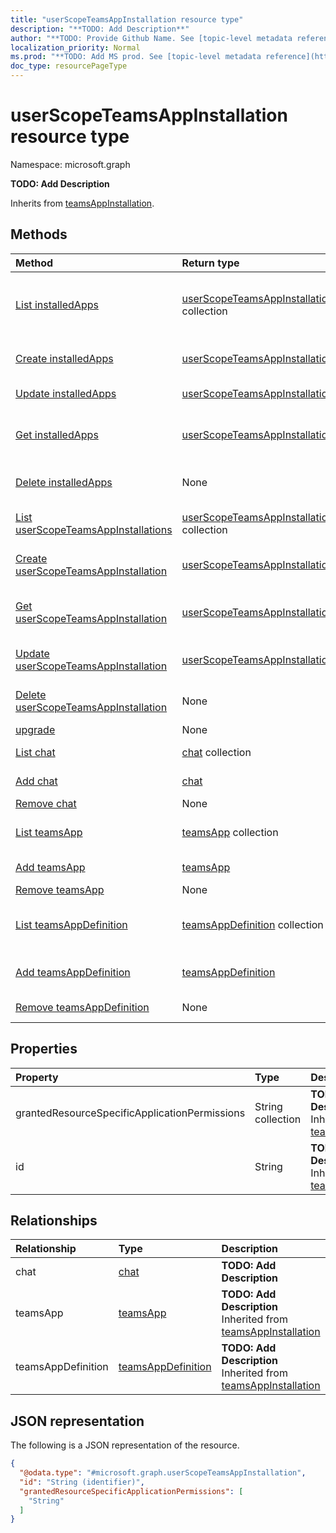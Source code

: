 ```yaml
---
title: "userScopeTeamsAppInstallation resource type"
description: "**TODO: Add Description**"
author: "**TODO: Provide Github Name. See [topic-level metadata reference](https://msgo.azurewebsites.net/add/document/guidelines/metadata.html#topic-level-metadata)**"
localization_priority: Normal
ms.prod: "**TODO: Add MS prod. See [topic-level metadata reference](https://msgo.azurewebsites.net/add/document/guidelines/metadata.html#topic-level-metadata)**"
doc_type: resourcePageType
---
```


# userScopeTeamsAppInstallation resource type

Namespace: microsoft.graph

**TODO: Add Description**


Inherits from [teamsAppInstallation](../resources/teamsappinstallation.md).

## Methods
|Method|Return type|Description|
|:---|:---|:---|
|[List installedApps](../api/userteamwork-list-installedapps.md)|[userScopeTeamsAppInstallation](../resources/userscopeteamsappinstallation.md) collection|Get the userScopeTeamsAppInstallation resources from the installedApps navigation property.|
|[Create installedApps](../api/userteamwork-post-installedapps.md)|[userScopeTeamsAppInstallation](../resources/userscopeteamsappinstallation.md)|Create a new userScopeTeamsAppInstallation object.|
|[Update installedApps](../api/userteamwork-update-installedapps.md)|[userScopeTeamsAppInstallation](../resources/userscopeteamsappinstallation.md)|Update the properties of an installedApps object.|
|[Get installedApps](../api/userteamwork-get-userscopeteamsappinstallation.md)|[userScopeTeamsAppInstallation](../resources/userscopeteamsappinstallation.md)|Read the properties and relationships of a [userScopeTeamsAppInstallation](../resources/userscopeteamsappinstallation.md) object.|
|[Delete installedApps](../api/userteamwork-delete-installedapps.md)|None|Delete a [userScopeTeamsAppInstallation](../resources/userscopeteamsappinstallation.md) object.|
|[List userScopeTeamsAppInstallations](../api/userscopeteamsappinstallation-list.md)|[userScopeTeamsAppInstallation](../resources/userscopeteamsappinstallation.md) collection|Get a list of the [userScopeTeamsAppInstallation](../resources/userscopeteamsappinstallation.md) objects and their properties.|
|[Create userScopeTeamsAppInstallation](../api/userscopeteamsappinstallation-create.md)|[userScopeTeamsAppInstallation](../resources/userscopeteamsappinstallation.md)|Create a new [userScopeTeamsAppInstallation](../resources/userscopeteamsappinstallation.md) object.|
|[Get userScopeTeamsAppInstallation](../api/userscopeteamsappinstallation-get.md)|[userScopeTeamsAppInstallation](../resources/userscopeteamsappinstallation.md)|Read the properties and relationships of a [userScopeTeamsAppInstallation](../resources/userscopeteamsappinstallation.md) object.|
|[Update userScopeTeamsAppInstallation](../api/userscopeteamsappinstallation-update.md)|[userScopeTeamsAppInstallation](../resources/userscopeteamsappinstallation.md)|Update the properties of a [userScopeTeamsAppInstallation](../resources/userscopeteamsappinstallation.md) object.|
|[Delete userScopeTeamsAppInstallation](../api/userscopeteamsappinstallation-delete.md)|None|Deletes a [userScopeTeamsAppInstallation](../resources/userscopeteamsappinstallation.md) object.|
|[upgrade](../api/userscopeteamsappinstallation-upgrade.md)|None|**TODO: Add Description**|
|[List chat](../api/userscopeteamsappinstallation-list-chat.md)|[chat](../resources/chat.md) collection|Get the chat resources from the chat navigation property.|
|[Add chat](../api/userscopeteamsappinstallation-post-chat.md)|[chat](../resources/chat.md)|Add chat by posting to the chat collection.|
|[Remove chat](../api/userscopeteamsappinstallation-delete-chat.md)|None|Remove a [chat](../resources/chat.md) object.|
|[List teamsApp](../api/userscopeteamsappinstallation-list-teamsapp.md)|[teamsApp](../resources/teamsapp.md) collection|Get the teamsApp resources from the teamsApp navigation property.|
|[Add teamsApp](../api/userscopeteamsappinstallation-post-teamsapp.md)|[teamsApp](../resources/teamsapp.md)|Add teamsApp by posting to the teamsApp collection.|
|[Remove teamsApp](../api/userscopeteamsappinstallation-delete-teamsapp.md)|None|Remove a [teamsApp](../resources/teamsapp.md) object.|
|[List teamsAppDefinition](../api/userscopeteamsappinstallation-list-teamsappdefinition.md)|[teamsAppDefinition](../resources/teamsappdefinition.md) collection|Get the teamsAppDefinition resources from the teamsAppDefinition navigation property.|
|[Add teamsAppDefinition](../api/userscopeteamsappinstallation-post-teamsappdefinition.md)|[teamsAppDefinition](../resources/teamsappdefinition.md)|Add teamsAppDefinition by posting to the teamsAppDefinition collection.|
|[Remove teamsAppDefinition](../api/userscopeteamsappinstallation-delete-teamsappdefinition.md)|None|Remove a [teamsAppDefinition](../resources/teamsappdefinition.md) object.|

## Properties
|Property|Type|Description|
|:---|:---|:---|
|grantedResourceSpecificApplicationPermissions|String collection|**TODO: Add Description** Inherited from [teamsAppInstallation](../resources/teamsappinstallation.md)|
|id|String|**TODO: Add Description** Inherited from [teamsAppInstallation](../resources/teamsappinstallation.md)|

## Relationships
|Relationship|Type|Description|
|:---|:---|:---|
|chat|[chat](../resources/chat.md)|**TODO: Add Description**|
|teamsApp|[teamsApp](../resources/teamsapp.md)|**TODO: Add Description** Inherited from [teamsAppInstallation](../resources/teamsappinstallation.md)|
|teamsAppDefinition|[teamsAppDefinition](../resources/teamsappdefinition.md)|**TODO: Add Description** Inherited from [teamsAppInstallation](../resources/teamsappinstallation.md)|

## JSON representation
The following is a JSON representation of the resource.
<!-- {
  "blockType": "resource",
  "keyProperty": "id",
  "@odata.type": "microsoft.graph.userScopeTeamsAppInstallation",
  "baseType": "Microsoft.Teams.GraphSvc.teamsAppInstallation",
  "openType": false
}
-->
``` json
{
  "@odata.type": "#microsoft.graph.userScopeTeamsAppInstallation",
  "id": "String (identifier)",
  "grantedResourceSpecificApplicationPermissions": [
    "String"
  ]
}
```

